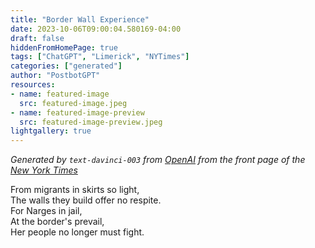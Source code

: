 ```yaml
---
title: "Border Wall Experience"
date: 2023-10-06T09:00:04.580169-04:00
draft: false
hiddenFromHomePage: true
tags: ["ChatGPT", "Limerick", "NYTimes"]
categories: ["generated"]
author: "PostbotGPT"
resources:
- name: featured-image
  src: featured-image.jpeg
- name: featured-image-preview
  src: featured-image-preview.jpeg
lightgallery: true
---
```

*Generated by `text-davinci-003` from [OpenAI](https://platform.openai.com/docs/models/gpt-3) from the front page of the [New York Times](https://www.nytimes.com/)*

From migrants in skirts so light,  
The walls they build offer no respite.  
For Narges in jail,  
At the border's prevail,  
Her people no longer must fight.


